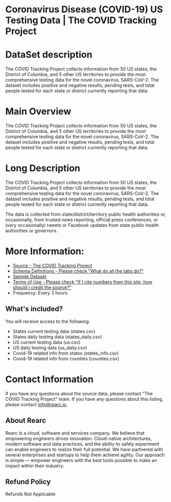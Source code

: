 # Coronavirus Disease (COVID-19) US Testing Data | The COVID Tracking Project

# DataSet description
The COVID Tracking Project collects information from 50 US states, the District of Columbia, and 5 other US territories to provide the most comprehensive testing data for the novel coronavirus, SARS-CoV-2. The dataset includes positive and negative results, pending tests, and total people tested for each state or district currently reporting that data.

# Main Overview
The COVID Tracking Project collects information from 50 US states, the District of Columbia, and 5 other US territories to provide the most comprehensive testing data for the novel coronavirus, SARS-CoV-2. The dataset includes positive and negative results, pending tests, and total people tested for each state or district currently reporting that data.

# Long Description
The COVID Tracking Project collects information from 50 US states, the District of Columbia, and 5 other US territories to provide the most comprehensive testing data for the novel coronavirus, SARS-CoV-2. The dataset includes positive and negative results, pending tests, and total people tested for each state or district currently reporting that data.

The data is collected from state/district/territory public health authorities or, occasionally, from trusted news reporting, official press conferences, or (very occasionally) tweets or Facebook updates from state public health authorities or governors.

# More Information:
- [Source - The COVID Tracking Project](https://covidtracking.com/)  
- [Schema Definitions - Please check "What do all the tabs do?"](https://covidtracking.com/newsroom-expert-faq/)
- [Sample Dataset](https://covidtracking.com/data/)   
- [Terms of Use - Please check "If I cite numbers from this site, how should I credit the source?"](https://covidtracking.com/about-tracker/)       
- Frequency: Every 3 hours

## What's included?
You will receive access to the following:
- States current testing data (states.csv)
- States daily testing data (states_daily.csv)
- US current testing data (us.csv)
- US daily testing data (us_daily.csv)
- Covid-19 related info from states (states_info.csv)
- Covid-19 related info from counties (counties.csv)  

# Contact Information
If you have any questions about the source data, please contact "The COVID Tracking Project" team. If you have any questions about this listing, please contact info@rearc.io.

## About Rearc
Rearc is a cloud, software and services company. We believe that empowering engineers drives innovation. Cloud-native architectures, modern software and data practices, and the ability to safely experiment can enable engineers to realize their full potential. We have partnered with several enterprises and startups to help them achieve agility. Our approach is simple — empower engineers with the best tools possible to make an impact within their industry.

## Refund Policy  
Refunds Not Applicable
